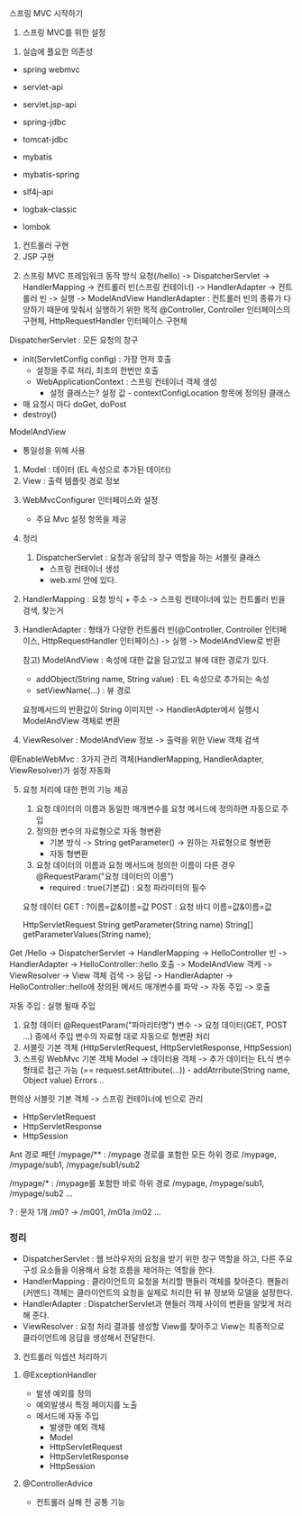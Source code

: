 스프링 MVC 시작하기
1. 스프링 MVC를 위한 설정
1) 실습에 플요한 의존성
- spring webmvc
- servlet-api
- servlet.jsp-api
- spring-jdbc
- tomcat-jdbc
- mybatis
- mybatis-spring

- slf4j-api
- logbak-classic

- lombok

1) 컨트롤러 구현
2) JSP 구현

2. 스프링 MVC 프레임워크 동작 방식
   요청(/hello) -> DispatcherServlet -> HandlerMapping -> 컨트롤러 빈(스프링 컨테이너) -> HandlerAdapter -> 컨트롤러 빈 -> 실행 -> ModelAndView
   HandlerAdapter : 컨트롤러 빈의 종류가 다양하기 때문에 맞춰서 실행하기 위한 목적
   @Controller, Controller 인터페이스의 구현체, HttpRequestHandler 인터페이스 구현체

DispatcherServlet : 모든 요청의 창구
- init(ServletConfig config) : 가장 먼저 호출
   - 설정을 주로 처리, 최초의 한번만 호출
   - WebApplicationContext : 스프링 컨테이너 객체 생성
      - 설정 클래스는? 설정 값 - contextConfigLocation 항목에 정의된 클래스
- 매 요청시 마다 doGet, doPost
- destroy()

ModelAndView 
- 통일성을 위해 사용
1) Model : 데이터 (EL 속성으로 추가된 데이터)
2) View : 출력 템플릿 경로 정보

3. WebMvcConfigurer 인터페이스와 설정
   - 주요 Mvc 설정 항목을 제공

4. 정리
   1) DispatcherServlet
      : 요청과 응답의 창구 역할을 하는 서블릿 클래스
      - 스프링 컨테이너 생성
      - web.xml 안에 있다.

2) HandlerMapping
   : 요청 방식 + 주소 -> 스프링 컨테이너에 있는 컨트롤러 빈을 검색, 찾는거

3) HandlerAdapter
   : 형태가 다양한 컨트롤러 빈(@Controller, Controller 인터페이스, HttpRequestHandler 인터페이스) -> 실행 -> ModelAndView로 반환

   참고) ModelAndView : 속성에 대한 값을 담고있고 뷰에 대한 경로가 있다.
   - addObject(String name, String value) : EL 속성으로 추가되는 속성
   - setViewName(...) : 뷰 경로

   요청메서드의 반환값이 String 이미지만 -> HandlerAdpter에서 실행시 ModelAndView 객체로 변환

4) ViewResolver
   : ModelAndView 정보 -> 출력을 위한 View 객체 검색

@EnableWebMvc : 3가지 관리 객체(HandlerMapping, HandlerAdapter, ViewResolver)가 설정 자동화


5. 요청 처리에 대한 편의 기능 제공
    1) 요청 데이터의 이름과 동일한 매개변수를 요청 메서드에 정의하면 자동으로 주입
    2) 정의한 변수의 자료형으로 자동 형변환
       - 기본 방식 -> String getParameter() -> 원하는 자료형으로 형변환
       - 자동 형변환
    3) 요청 데이터의 이름과 요청 메서드에 정의한 이름이 다른 경우
       @RequestParam("요청 데이터의 이름")
       - required : true(기본값) : 요청 파라미터의 필수

   요청 데이터
   GET : ?이름=값&이름=값
   POST : 요청 바디 이름=값&이름=값

	HttpServletRequest 
   		String getParameter(String name)
   		String[] getParameterValues(String name);

Get /Hello -> DispatcherServlet -> HandlerMapping -> HelloController 빈 
-> HandlerAdapter -> HelloController::hello 호출 -> ModelAndView 객케 -> ViewResolver -> View 객체 검색 -> 응답
-> HandlerAdapter -> HelloController::hello에 정의된 메서드 매개변수를 파악 -> 자동 주입 -> 호출

자동 주입 : 실행 될때 주입
1) 요청 데이터
    @RequestParam("파마리터명") 변수 -> 요청 데이터(GET, POST ...) 중에서 주입
    변수의 자료형 대로 자동으로 형변환 처리
2) 서블릿 기본 객체
   (HttpServletRequest, HttpServletResponse, HttpSession)
3) 스프링 WebMvc 기본 객체
    Model -> 데이터용 객체 -> 추가 데이터는 EL식 변수 형태로 접근 가능
         (== request.setAttribute(...))
         - addAtrribute(String name, Object value)
    Errors ..

편의상 서블릿 기본 객체 -> 스프링 컨테이너에 빈으로 관리
- HttpServletRequest
- HttpServletResponse
- HttpSession


Ant 경로 패턴
/mypage/** : /mypage 경로를 포함한 모든 하위 경로
            /mypage, /mypage/sub1, /mypage/sub1/sub2

/mypage/* : /mypage를 포함한 바로 하위 경로
            /mypage, /mypage/sub1, /mypage/sub2 ...

? : 문자 1개
/m0? -> /m001, /m01a /m02 ...

### 정리
- DispatcherServlet : 웹 브라우저의 요청을 받기 위한 창구 역할을 하고, 다른 주요 구성 요소들을 이용해서 요청 흐름을 제어하는 역할을 한다.
- HandlerMapping : 클라이언트의 요청을 처리할 핸들러 객체를 찾아준다. 핸들러(커맨드) 객체는 클라이언트의 요청을 실제로 처리한 뒤 뷰 정보와 모델을 설정한다.
- HandlerAdapter : DispatcherServlet과 핸들러 객체 사이의 변환을 알맞게 처리해 준다.
- ViewResolver : 요청 처리 결과를 생성할 View를 찾아주고 View는 최종적으로 클라이언트에 응답을 생성해서 전달한다.

3. 컨트롤러 익셉션 처리하기
1) @ExceptionHandler
    - 발생 예외를 정의
    - 예외발생시 특정 페이지를 노출
    - 메서드에 자동 주입
        - 발생한 예외 객체
        - Model
        - HttpServletRequest
        - HttpServletResponse
        - HttpSession

2) @ControllerAdvice
    - 컨트롤러 실해 전 공통 기능